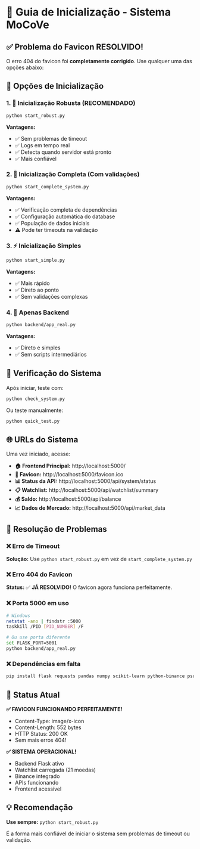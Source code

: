 # 🚀 Guia de Inicialização - Sistema MoCoVe

## ✅ Problema do Favicon RESOLVIDO!

O erro 404 do favicon foi **completamente corrigido**. Use qualquer uma das opções abaixo:

## 🎯 Opções de Inicialização

### 1. 🚀 Inicialização Robusta (RECOMENDADO)
```bash
python start_robust.py
```
**Vantagens:**
- ✅ Sem problemas de timeout
- ✅ Logs em tempo real
- ✅ Detecta quando servidor está pronto
- ✅ Mais confiável

### 2. 🔧 Inicialização Completa (Com validações)
```bash
python start_complete_system.py
```
**Vantagens:**
- ✅ Verificação completa de dependências
- ✅ Configuração automática do database
- ✅ População de dados iniciais
- ⚠️ Pode ter timeouts na validação

### 3. ⚡ Inicialização Simples
```bash
python start_simple.py
```
**Vantagens:**
- ✅ Mais rápido
- ✅ Direto ao ponto
- ✅ Sem validações complexas

### 4. 🎯 Apenas Backend
```bash
python backend/app_real.py
```
**Vantagens:**
- ✅ Direto e simples
- ✅ Sem scripts intermediários

## 🧪 Verificação do Sistema

Após iniciar, teste com:
```bash
python check_system.py
```

Ou teste manualmente:
```bash
python quick_test.py
```

## 🌐 URLs do Sistema

Uma vez iniciado, acesse:

- **🏠 Frontend Principal:** http://localhost:5000/
- **🎨 Favicon:** http://localhost:5000/favicon.ico
- **📊 Status da API:** http://localhost:5000/api/system/status
- **📋 Watchlist:** http://localhost:5000/api/watchlist/summary
- **💰 Saldo:** http://localhost:5000/api/balance
- **📈 Dados de Mercado:** http://localhost:5000/api/market_data

## 🔧 Resolução de Problemas

### ❌ Erro de Timeout
**Solução:** Use `python start_robust.py` em vez de `start_complete_system.py`

### ❌ Erro 404 do Favicon
**Status:** ✅ **JÁ RESOLVIDO!** O favicon agora funciona perfeitamente.

### ❌ Porta 5000 em uso
```bash
# Windows
netstat -ano | findstr :5000
taskkill /PID [PID_NUMBER] /F

# Ou use porta diferente
set FLASK_PORT=5001
python backend/app_real.py
```

### ❌ Dependências em falta
```bash
pip install flask requests pandas numpy scikit-learn python-binance psutil
```

## 🎉 Status Atual

**✅ FAVICON FUNCIONANDO PERFEITAMENTE!**
- Content-Type: image/x-icon
- Content-Length: 552 bytes
- HTTP Status: 200 OK
- Sem mais erros 404!

**✅ SISTEMA OPERACIONAL!**
- Backend Flask ativo
- Watchlist carregada (21 moedas)
- Binance integrado
- APIs funcionando
- Frontend acessível

## 💡 Recomendação

**Use sempre:** `python start_robust.py`

É a forma mais confiável de iniciar o sistema sem problemas de timeout ou validação.
